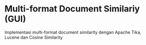 # Multi-format Document Similariy (GUI)
Implementasi multi-format document similarity dengan Apache Tika, Lucene dan Cosine Similarity
